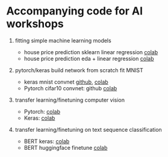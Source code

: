 # Accompanying code for AI workshops

1. fitting simple machine learning models
    - house price prediction sklearn linear regression [colab](https://colab.research.google.com/github/farishijazi/ai-ml-dl-course/blob/master/1_housing_fit.ipynb)
    - house price prediction eda + linear regression [colab](https://colab.research.google.com/github/farishijazi/ai-ml-dl-course/blob/master/2_housing_eda_fit.ipynb)

2. pytorch/keras build network from scratch fit MNIST
    - keras mnist convnet [github](https://github.com/keras-team/keras-io/blob/master/examples/vision/ipynb/mnist_convnet.ipynb), [colab](https://colab.research.google.com/github/keras-team/keras-io/blob/master/examples/vision/ipynb/mnist_convnet.ipynb)
    - Pytorch cifar10 convnet: github [colab](https://colab.research.google.com/github/pytorch/tutorials/blob/gh-pages/_downloads/4e865243430a47a00d551ca0579a6f6c/cifar10_tutorial.ipynb)
3. transfer learning/finetuning computer vision
    - Pytorch: [colab](https://colab.research.google.com/github/pytorch/tutorials/blob/gh-pages/_downloads/74249e7f9f1f398f57ccd094a4f3021b/transfer_learning_tutorial.ipynb)
    - Keras: [colab](https://colab.research.google.com/github/keras-team/keras-io/blob/master/guides/ipynb/transfer_learning.ipynb)
4. transfer learning/finetuning on text sequence classification 
    - BERT keras: [colab](https://colab.research.google.com/github/tensorflow/models/blob/master/docs/nlp/fine_tune_bert.ipynb)
    - BERT huggingface finetune [colab](https://colab.research.google.com/github/huggingface/notebooks/blob/main/transformers_doc/en/pytorch/training.ipynb)
